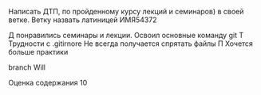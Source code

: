 Написать ДТП, по пройденному курсу лекций и семинаров) в своей ветке. Ветку назвать латиницей ИМЯ54372


Д понравились семинары и лекции. Освоил основные команду git
Т Трудности с .gitirnore Не всегда получается спрятать файлы
П Хочется больше практики

branch Will

Оценка содержания 10